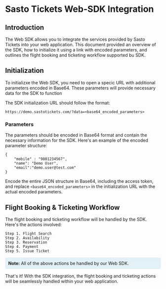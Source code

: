 # Sasto Tickets Web-SDK Integration

## Introduction

The Web SDK allows you to integrate the services provided by Sasto Tickets into your web application. This document provided an overview of the SDK, how to initialize it using a link with encoded parameters, and outlines the flight booking and ticketing workflow supported bu SDK.

## Initialization

To initializxe the Web SDK, you need to open a specic URL with additional parameters encoded in Base64. These parameters will provide necessary data for the SDK to function

The SDK initialization URL should follow the format:

    https://demo.sastotickets.com/?data=<base64_encoded_parameters>

### Parameters

The parameters should be encoded in Base64 format and contain the necessary information for the SDK. Here's an example of the encoded parameter structure:

    {
        "mobile" : "9801234567",
        "name": "Demo User",
        "email":"demo.user@test.com"
    }

Encode the entire JSON structure in Base64, including the access token, and replace `<base64_encoded_parameters>` in the initialization URL with the actual encoded parameters.


## Flight Booking & Ticketing Workflow

The flight booking and ticketing workflow will be handled by the SDK. Here's the actions involved:

    Step 1. Flight Search
    Step 2. Availability
    Step 3. Reservation
    Step 4. Payment
    Step 5. Issue Ticket


<div style="background-color: #E2F0F7; padding:10px; border-radius:5px "><b>Note:</b> All of the above actions be handled by our Web SDK.</div>

That's it! With the SDK integration, the flight booking and ticketing actions will be seamlessly handled within your web application.

